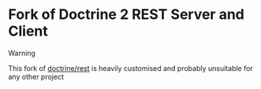 # Fork of Doctrine 2 REST Server and Client

> [!WARNING]
> This fork of [doctrine/rest](https://github.com/doctrine/rest) is heavily customised and probably unsuitable for any other project
